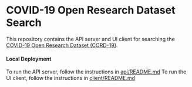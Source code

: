 # COVID-19 Open Research Dataset Search

This repository contains the API server and UI client for searching the [COVID-19 Open Research Dataset (CORD-19)](https://pages.semanticscholar.org/coronavirus-research).

#### Local Deployment

To run the API server, follow the instructions in [api/README.md](./api/README.md)
To run the UI client, follow the instructions in [client/README.md](./client/README.md)